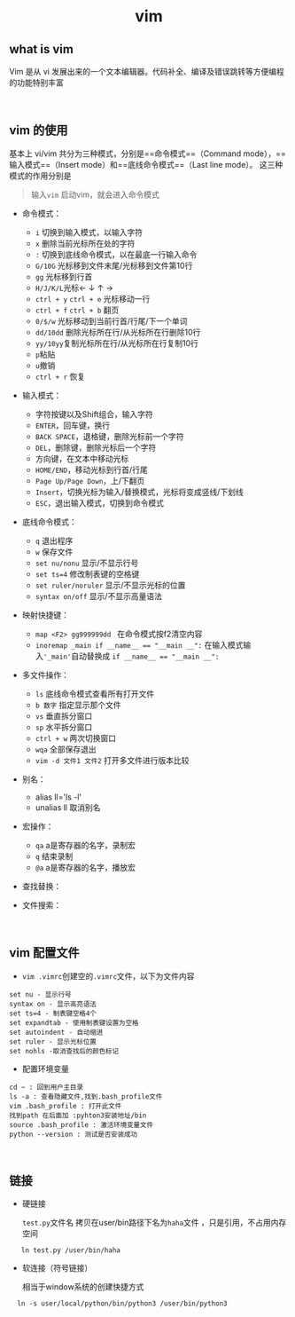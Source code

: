 # <center>vim
## what is vim 
Vim 是从 vi 发展出来的一个文本编辑器。代码补全、编译及错误跳转等方便编程的功能特别丰富

<br>

## vim 的使用
基本上 vi/vim 共分为三种模式，分别是==命令模式==（Command mode），==输入模式==（Insert mode）和==底线命令模式==（Last line mode）。 这三种模式的作用分别是

> 输入`vim` 启动vim，就会进入命令模式
- 命令模式：
   - `i` 切换到输入模式，以输入字符
   - `x` 删除当前光标所在处的字符
   - `:` 切换到底线命令模式，以在最底一行输入命令
   - `G/10G` 光标移到文件末尾/光标移到文件第10行
   - `gg` 光标移到行首
   - `H/J/K/L`光标← ↓ ↑ →
   - `ctrl + y` `ctrl + e` 光标移动一行
   - `ctrl + f` `ctrl + b` 翻页
   - `0/$/w` 光标移动到当前行首/行尾/下一个单词
   - `dd/10dd` 删除光标所在行/从光标所在行删除10行
   - `yy/10yy`复制光标所在行/从光标所在行复制10行
   - `p`粘贴
   - `u`撤销
   - `ctrl + r` 恢复
- 输入模式：
   - 字符按键以及Shift组合，输入字符
   - `ENTER`，回车键，换行
   - `BACK SPACE`，退格键，删除光标前一个字符
   - `DEL`，删除键，删除光标后一个字符
   - 方向键，在文本中移动光标
   - `HOME/END`，移动光标到行首/行尾
   - `Page Up/Page Down`，上/下翻页
   - `Insert`，切换光标为输入/替换模式，光标将变成竖线/下划线
   - `ESC`，退出输入模式，切换到命令模式
 - 底线命令模式：
   - `q` 退出程序
   - `w` 保存文件
   - `set nu/nonu` 显示/不显示行号
   - `set ts=4` 修改制表键的空格键
   - `set ruler/noruler` 显示/不显示光标的位置
   - `syntax on/off` 显示/不显示高量语法
 - 映射快捷键：
   - `map <F2> gg999999dd ` 在命令模式按f2清空内容
   - `inoremap _main if __name__ == "__main __":` 在输入模式输入`'_main'`自动替换成 `if __name__ == "__main __":`
 - 多文件操作：
   - `ls` 底线命令模式查看所有打开文件
   - `b 数字` 指定显示那个文件
   - `vs` 垂直拆分窗口
   - `sp` 水平拆分窗口
   - `ctrl + w` 两次切换窗口
   - `wqa` 全部保存退出
   - `vim -d 文件1 文件2` 打开多文件进行版本比较
 - 别名：
   - alias ll='ls -l'
   - unalias ll 取消别名
- 宏操作：
  - `qa` a是寄存器的名字，录制宏 
  - `q` 结束录制
  - `@a` a是寄存器的名字，播放宏
- 查找替换：
  

- 文件搜索：
  

<br>

## vim 配置文件
-  `vim .vimrc`创建空的`.vimrc`文件，以下为文件内容
```
set nu - 显示行号
syntax on - 显示高亮语法
set ts=4 - 制表键空格4个
set expandtab - 使用制表键设置为空格
set autoindent - 自动缩进
set ruler - 显示光标位置
set nohls -取消查找后的颜色标记 

```

- 配置环境变量 
```
cd ~ : 回到用户主目录
ls -a : 查看隐藏文件,找到.bash_profile文件
vim .bash_profile : 打开此文件
找到path 在后面加 :pyhton3安装地址/bin
source .bash_profile : 激活环境变量文件
python --version : 测试是否安装成功
```

<br>

## 链接
- 硬链接

  `test.py`文件名 拷贝在user/bin路径下名为`haha`文件 ，只是引用，不占用内存空间
```
   ln test.py /user/bin/haha 
```
- 软连接（符号链接）
  
  相当于window系统的创建快捷方式
```
  ln -s user/local/python/bin/python3 /user/bin/python3
  ```

<br>





